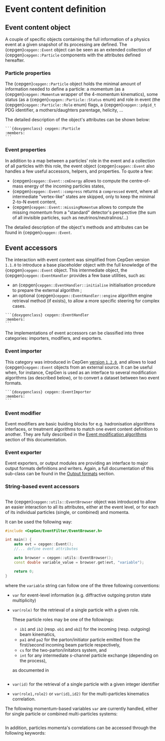 # Event content definition

## Event content object

A couple of specific objects containing the full information of a physics event at a given snapshot of its processing are defined.
The {cepgen}`cepgen::Event` object can be seen as an extended collection of {cepgen}`cepgen::Particle` components with the attributes defined hereafter.

### Particle properties

The {cepgen}`cepgen::Particle` object holds the minimal amount of information needed to define a particle: a momentum (as a {cepgen}`cepgen::Momentum` wrapper of the 4-momentum kinematics), some status (as a {cepgen}`cepgen::Particle::Status` enum) and role in event (the {cepgen}`cepgen::Particle::Role` enum) flags, a {cepgen}`cepgen::pdgid_t` PDG identifier, a mothers/daughters parentage, helicity, ...

The detailed description of the object's attributes can be shown below:

````{toggle}
```{doxygenclass} cepgen::Particle
:members:
```
````

### Event properties

In addition to a map between a particles' role in the event and a collection of all particles with this role, the event object {cepgen}`cepgen::Event` also handles a few useful accessors, helpers, and properties.
To quote a few:

- {cepgen}`cepgen::Event::cmEnergy` allows to compute the centre-of-mass energy of the incoming particles states,
- {cepgen}`cepgen::Event::compress` returns a `compressed` event, where all intermediate "vertex-like" states are skipped, only to keep the minimal 2-to-N event content,
- {cepgen}`cepgen::Event::missingMomentum` allows to compute the missing momentum from a "standard" detector's perspective (the sum of all invisible particles, such as neutrinos/neutralinos/...)

The detailed description of the object's methods and attributes can be found in {cepgen}`cepgen::Event`.

## Event accessors

The interaction with event content was simplified from CepGen version `1.1.0` to introduce a base placeholder object with the full knowledge of the {cepgen}`cepgen::Event` object.
This intermediate object, the {cepgen}`cepgen::EventHandler` provides a few base utilities, such as:

- an {cepgen}`cepgen::EventHandler::initialise` initialisation procedure to prepare the external algorithm ;
- an optional {cepgen}`cepgen::EventHandler::engine` algorithm engine retrieval method (if exists), to allow a more specific steering for complex cases.

````{toggle}
```{doxygenclass} cepgen::EventHandler
:members:
```
````

The implementations of event accessors can be classified into three categories: importers, modifiers, and exporters.

### Event importer

This category was introduced in CepGen [version `1.2.0`](/changelog.md#release-1-2-0), and allows to load {cepgen}`cepgen::Event` objects from an external source.
It can be useful when, for instance, CepGen is used as an interface to several modification algorithms (as described below), or to convert a dataset between two event formats.

````{toggle}
```{doxygenclass} cepgen::EventImporter
:members:
```
````

### Event modifier

Event modifiers are basic buiding blocks for e.g. hadronisation algorithms interfaces, or treatment algorithms to match one event content definition to another.
They are fully described in the [Event modification algorithms](/event-modifiers.md) section of this documentation.

### Event exporter

Event exporters, or output modules are providing an interface to major output formats definitions and writers.
Again, a full documentation of this sub-class can be found in the [Output formats](/output-formats.md) section.

### String-based event accessors
```{versionadded} 0.9.7
```

The {cepgen}`cepgen::utils::EventBrowser` object was introduced to allow an easier interaction to all its attributes, either at the event level, or for each of its individual particles (single, or combined) and momenta.

It can be used the following way:

```cpp
#include <CepGen/EventFilter/EventBrowser.h>

int main() {
    auto evt = cepgen::Event();
    //... define event attributes

    auto browser = cepgen::utils::EventBrowser();
    const double variable_value = browser.get(evt, "variable");

    return 0;
}
```

where the `variable` string can follow one of the three following conventions:

- `var` for event-level information (e.g. diffractive outgoing proton state multiplicity)
- `var(role)` for the retrieval of a single particle with a given role.

   These particle roles may be one of the followings:
    - `ib1` and `ib2` (resp. `ob1` and `ob2`) for the incoming (resp. outgoing) beam kinematics,
    - `pa1` and `pa2` for the parton/initiator particle emitted from the first/second incoming beam particle respectively,
    - `cs` for the two-parton/initators system, and
    - `int` for any intermediate $s$-channel particle exchange (depending on the process),

    as documented in
    ```{doxygenvariable} cepgen::utils::EventBrowser::role_str_
    ```

- `var(id)` for the retrieval of a single particle with a given integer identifier
- `var(role1,role2)` or `var(id1,id2)` for the multi-particles kinematics correlation.

The following momentum-based variables `var` are currently handled, either for single particle or combined multi-particles systems:

```{doxygenvariable} cepgen::utils::EventBrowser::m_mom_str_
```

In addition, particles momenta's correlations can be accessed through the following keywords:

```{doxygenvariable} cepgen::utils::EventBrowser::m_two_mom_str_
```
